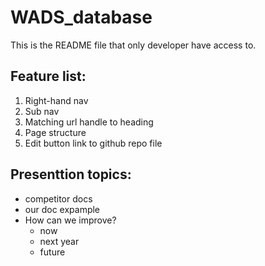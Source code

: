 # WADS_database
This is the README file that only developer have access to.

## Feature list:
 1. Right-hand nav
 2. Sub nav
 3. Matching url handle to heading
 4. Page structure
 5. Edit button link to github repo file


## Presenttion topics:
 - competitor docs
 - our doc expample
 - How can we improve?
   - now
   - next year
   - future